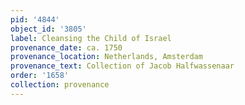 ```yaml
---
pid: '4844'
object_id: '3805'
label: Cleansing the Child of Israel
provenance_date: ca. 1750
provenance_location: Netherlands, Amsterdam
provenance_text: Collection of Jacob Halfwassenaar
order: '1658'
collection: provenance
---
```

